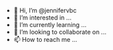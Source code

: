 - 👋 Hi, I’m @jennifervbc
- 👀 I’m interested in ...
- 🌱 I’m currently learning ...
- 💞️ I’m looking to collaborate on ...
- 📫 How to reach me ...

<!---
jennifervbc/jennifervbc is a ✨ special ✨ repository because its `README.md` (this file) appears on your GitHub profile.
You can click the Preview link to take a look at your changes.
--->
